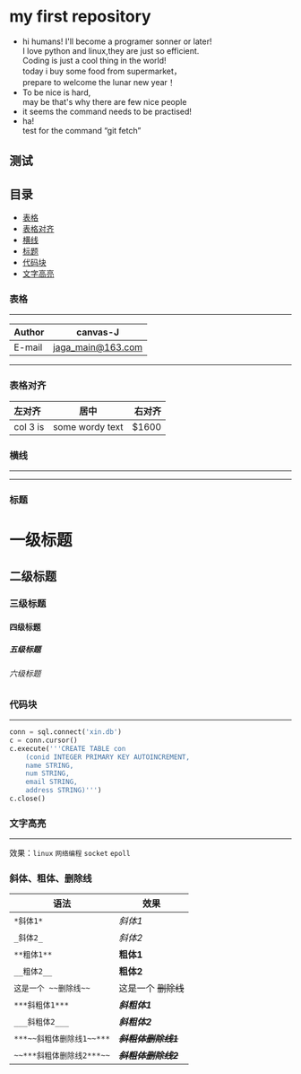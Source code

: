 my first repository
===================
* hi humans!
I'll become a programer sonner or later!<br>
I love python and linux,they are just so efficient.<br>
Coding is just a cool thing in the world!<br>
today i buy some food from supermarket，<br>prepare to welcome the lunar new year！
* To be nice is hard,<br>may be that's why there are few nice people
*   it seems the command needs to be practised!
*   ha!<br>test for the command “git fetch”

测试
----------
## 目录
* [表格](#表格)
* [表格对齐](#表格对齐)
* [横线](#横线)
* [标题](#标题)
* [代码块](#代码块)
* [文字高亮](#文字高亮)

### 表格
****
|Author|canvas-J|
|---|---|
|E-mail|jaga_main@163.com|
****
### 表格对齐
| 左对齐 | 居中  | 右对齐 |
| :------------ |:---------------:| ---------:|
| col 3 is      | some wordy text | $1600 |

### 横线
---
___

### 标题

# 一级标题
## 二级标题
### 三级标题
#### 四级标题
##### 五级标题
###### 六级标题

### 代码块
---
```python
conn = sql.connect('xin.db')
c = conn.cursor()
c.execute('''CREATE TABLE con
    (conid INTEGER PRIMARY KEY AUTOINCREMENT,
    name STRING,
    num STRING,
    email STRING,
    address STRING)''')
c.close()
```
### 文字高亮
---
效果：`linux` `网络编程` `socket` `epoll`

### 斜体、粗体、删除线
|语法|效果|
|----|-----|
|`*斜体1*`|*斜体1*|
|`_斜体2_`| _斜体2_|
|`**粗体1**`|**粗体1**|
|`__粗体2__`|__粗体2__|
|`这是一个 ~~删除线~~`|这是一个 ~~删除线~~|
|`***斜粗体1***`|***斜粗体1***|
|`___斜粗体2___`|___斜粗体2___|
|`***~~斜粗体删除线1~~***`|***~~斜粗体删除线1~~***|
|`~~***斜粗体删除线2***~~`|~~***斜粗体删除线2***~~|

### 
